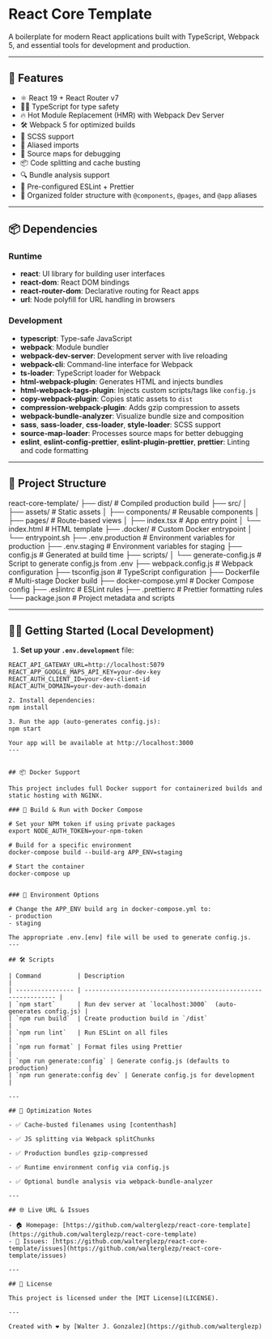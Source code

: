 # React Core Template

A boilerplate for modern React applications built with TypeScript, Webpack 5, and essential tools for development and production.

---

## 🚀 Features

- ⚛️ React 19 + React Router v7
- 🧑‍💻 TypeScript for type safety
- 🔥 Hot Module Replacement (HMR) with Webpack Dev Server
- 🛠️ Webpack 5 for optimized builds
- 💅 SCSS support
- 🧾 Aliased imports
- 🧪 Source maps for debugging
- 📦 Code splitting and cache busting
- 🔍 Bundle analysis support
- 📄 Pre-configured ESLint + Prettier
- 📂 Organized folder structure with `@components`, `@pages`, and `@app` aliases

---

## 📦 Dependencies

### Runtime

- **react**: UI library for building user interfaces
- **react-dom**: React DOM bindings
- **react-router-dom**: Declarative routing for React apps
- **url**: Node polyfill for URL handling in browsers

### Development

- **typescript**: Type-safe JavaScript
- **webpack**: Module bundler
- **webpack-dev-server**: Development server with live reloading
- **webpack-cli**: Command-line interface for Webpack
- **ts-loader**: TypeScript loader for Webpack
- **html-webpack-plugin**: Generates HTML and injects bundles
- **html-webpack-tags-plugin**: Injects custom scripts/tags like `config.js`
- **copy-webpack-plugin**: Copies static assets to `dist`
- **compression-webpack-plugin**: Adds gzip compression to assets
- **webpack-bundle-analyzer**: Visualize bundle size and composition
- **sass**, **sass-loader**, **css-loader**, **style-loader**: SCSS support
- **source-map-loader**: Processes source maps for better debugging
- **eslint**, **eslint-config-prettier**, **eslint-plugin-prettier**, **prettier**: Linting and code formatting

---

## 📁 Project Structure

react-core-template/ ├── dist/ # Compiled production build ├── src/ │ ├── assets/ # Static assets │ ├── components/ # Reusable components │ ├── pages/ # Route-based views │ ├── index.tsx # App entry point │ └── index.html # HTML template ├── .docker/ # Custom Docker entrypoint │ └── entrypoint.sh ├── .env.production # Environment variables for production ├── .env.staging # Environment variables for staging ├── config.js # Generated at build time ├── scripts/ │ └── generate-config.js # Script to generate config.js from .env ├── webpack.config.js # Webpack configuration ├── tsconfig.json # TypeScript configuration ├── Dockerfile # Multi-stage Docker build ├── docker-compose.yml # Docker Compose config ├── .eslintrc # ESLint rules ├── .prettierrc # Prettier formatting rules └── package.json # Project metadata and scripts

---

## 🧑‍💻 Getting Started (Local Development)

1. **Set up your `.env.development`** file:

```env
REACT_API_GATEWAY_URL=http://localhost:5079
REACT_APP_GOOGLE_MAPS_API_KEY=your-dev-key
REACT_AUTH_CLIENT_ID=your-dev-client-id
REACT_AUTH_DOMAIN=your-dev-auth-domain

2. Install dependencies:
npm install

3. Run the app (auto-generates config.js):
npm start

Your app will be available at http://localhost:3000
---


## 📦 Docker Support

This project includes full Docker support for containerized builds and static hosting with NGINX.

### 🐳 Build & Run with Docker Compose

# Set your NPM token if using private packages
export NODE_AUTH_TOKEN=your-npm-token

# Build for a specific environment
docker-compose build --build-arg APP_ENV=staging

# Start the container
docker-compose up


### 🐳 Environment Options

# Change the APP_ENV build arg in docker-compose.yml to:
- production
- staging

The appropriate .env.[env] file will be used to generate config.js.
---

## 🛠️ Scripts

| Command          | Description                                                    |
| ---------------- | -------------------------------------------------------------- |
| `npm start`      | Run dev server at `localhost:3000`  (auto-generates config.js) |
| `npm run build`  | Create production build in `/dist`                             |
| `npm run lint`   | Run ESLint on all files                                        |
| `npm run format` | Format files using Prettier                                    |
| `npm run generate:config` | Generate config.js (defaults to production)           |
| `npm run generate:config dev` | Generate config.js for development                |

---

## 🧪 Optimization Notes

- ✅ Cache-busted filenames using [contenthash]

- ✅ JS splitting via Webpack splitChunks

- ✅ Production bundles gzip-compressed

- ✅ Runtime environment config via config.js

- ✅ Optional bundle analysis via webpack-bundle-analyzer

---

## 🌐 Live URL & Issues

- 🏠 Homepage: [https://github.com/walterglezp/react-core-template](https://github.com/walterglezp/react-core-template)
- 🐛 Issues: [https://github.com/walterglezp/react-core-template/issues](https://github.com/walterglezp/react-core-template/issues)

---

## 📄 License

This project is licensed under the [MIT License](LICENSE).

---

Created with ❤️ by [Walter J. Gonzalez](https://github.com/walterglezp)
```
